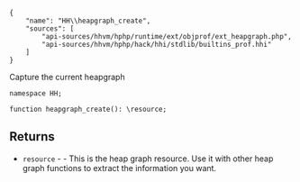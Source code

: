``` yamlmeta
{
    "name": "HH\\heapgraph_create",
    "sources": [
        "api-sources/hhvm/hphp/runtime/ext/objprof/ext_heapgraph.php",
        "api-sources/hhvm/hphp/hack/hhi/stdlib/builtins_prof.hhi"
    ]
}
```




Capture the current heapgraph







``` Hack
namespace HH;

function heapgraph_create(): \resource;
```




## Returns




+ ` resource ` - - This is the heap graph resource. Use it with other
  heap graph functions to extract the information you want.
<!-- HHAPIDOC -->
